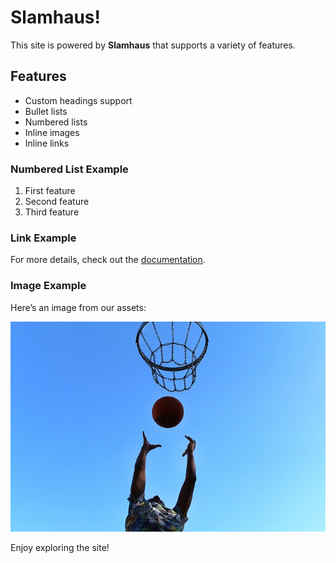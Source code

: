 # Slamhaus!

This site is powered by **Slamhaus** that supports a variety of features.

## Features

- Custom headings support
- Bullet lists
- Numbered lists
- Inline images
- Inline links

### Numbered List Example

1. First feature
2. Second feature
3. Third feature

### Link Example

For more details, check out the [documentation](https://google.com).

### Image Example

Here’s an image from our assets:

![Awesome Image](assets/images/awesome-image.jpg)

Enjoy exploring the site!
